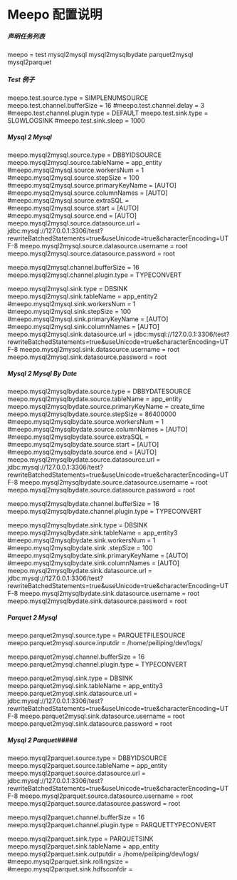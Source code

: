 Meepo 配置说明
===============

##### 声明任务列表
meepo = test mysql2mysql mysql2mysqlbydate parquet2mysql mysql2parquet

##### Test 例子
meepo.test.source.type = SIMPLENUMSOURCE
meepo.test.channel.bufferSize = 16
#meepo.test.channel.delay = 3
#meepo.test.channel.plugin.type = DEFAULT
meepo.test.sink.type = SLOWLOGSINK
#meepo.test.sink.sleep = 1000

##### Mysql 2 Mysql #####
meepo.mysql2mysql.source.type = DBBYIDSOURCE
meepo.mysql2mysql.source.tableName = app_entity
#meepo.mysql2mysql.source.workersNum = 1
#meepo.mysql2mysql.source.stepSize = 100
#meepo.mysql2mysql.source.primaryKeyName = [AUTO]
#meepo.mysql2mysql.source.columnNames = [AUTO]
#meepo.mysql2mysql.source.extraSQL = 
#meepo.mysql2mysql.source.start = [AUTO]
#meepo.mysql2mysql.source.end = [AUTO]
meepo.mysql2mysql.source.datasource.url = jdbc:mysql://127.0.0.1:3306/test?rewriteBatchedStatements=true&amp;useUnicode=true&amp;characterEncoding=UTF-8
meepo.mysql2mysql.source.datasource.username = root
meepo.mysql2mysql.source.datasource.password = root

meepo.mysql2mysql.channel.bufferSize = 16
meepo.mysql2mysql.channel.plugin.type = TYPECONVERT

meepo.mysql2mysql.sink.type = DBSINK
meepo.mysql2mysql.sink.tableName = app_entity2
#meepo.mysql2mysql.sink.workersNum = 1
#meepo.mysql2mysql.sink.stepSize = 100
#meepo.mysql2mysql.sink.primaryKeyName = [AUTO]
#meepo.mysql2mysql.sink.columnNames = [AUTO]
meepo.mysql2mysql.sink.datasource.url = jdbc:mysql://127.0.0.1:3306/test?rewriteBatchedStatements=true&amp;useUnicode=true&amp;characterEncoding=UTF-8
meepo.mysql2mysql.sink.datasource.username = root
meepo.mysql2mysql.sink.datasource.password = root

##### Mysql 2 Mysql By Date #####
meepo.mysql2mysqlbydate.source.type = DBBYDATESOURCE
meepo.mysql2mysqlbydate.source.tableName = app_entity
meepo.mysql2mysqlbydate.source.primaryKeyName = create_time
meepo.mysql2mysqlbydate.source.stepSize = 86400000
#meepo.mysql2mysqlbydate.source.workersNum = 1
#meepo.mysql2mysqlbydate.source.columnNames = [AUTO]
#meepo.mysql2mysqlbydate.source.extraSQL = 
#meepo.mysql2mysqlbydate.source.start = [AUTO]
#meepo.mysql2mysqlbydate.source.end = [AUTO]
meepo.mysql2mysqlbydate.source.datasource.url = jdbc:mysql://127.0.0.1:3306/test?rewriteBatchedStatements=true&amp;useUnicode=true&amp;characterEncoding=UTF-8
meepo.mysql2mysqlbydate.source.datasource.username = root
meepo.mysql2mysqlbydate.source.datasource.password = root

meepo.mysql2mysqlbydate.channel.bufferSize = 16
meepo.mysql2mysqlbydate.channel.plugin.type = TYPECONVERT

meepo.mysql2mysqlbydate.sink.type = DBSINK
meepo.mysql2mysqlbydate.sink.tableName = app_entity3
#meepo.mysql2mysqlbydate.sink.workersNum = 1
#meepo.mysql2mysqlbydate.sink .stepSize = 100
#meepo.mysql2mysqlbydate.sink.primaryKeyName = [AUTO]
#meepo.mysql2mysqlbydate.sink.columnNames = [AUTO]
meepo.mysql2mysqlbydate.sink.datasource.url = jdbc:mysql://127.0.0.1:3306/test?rewriteBatchedStatements=true&amp;useUnicode=true&amp;characterEncoding=UTF-8
meepo.mysql2mysqlbydate.sink.datasource.username = root
meepo.mysql2mysqlbydate.sink.datasource.password = root

##### Parquet 2 Mysql #####
meepo.parquet2mysql.source.type = PARQUETFILESOURCE
meepo.parquet2mysql.source.inputdir = /home/peiliping/dev/logs/

meepo.parquet2mysql.channel.bufferSize = 16
meepo.parquet2mysql.channel.plugin.type = TYPECONVERT

meepo.parquet2mysql.sink.type = DBSINK
meepo.parquet2mysql.sink.tableName = app_entity3
meepo.parquet2mysql.sink.datasource.url = jdbc:mysql://127.0.0.1:3306/test?rewriteBatchedStatements=true&amp;useUnicode=true&amp;characterEncoding=UTF-8
meepo.parquet2mysql.sink.datasource.username = root
meepo.parquet2mysql.sink.datasource.password = root

##### Mysql 2 Parquet#####
meepo.mysql2parquet.source.type = DBBYIDSOURCE
meepo.mysql2parquet.source.tableName = app_entity
meepo.mysql2parquet.source.datasource.url = jdbc:mysql://127.0.0.1:3306/test?rewriteBatchedStatements=true&amp;useUnicode=true&amp;characterEncoding=UTF-8
meepo.mysql2parquet.source.datasource.username = root
meepo.mysql2parquet.source.datasource.password = root

meepo.mysql2parquet.channel.bufferSize = 16
meepo.mysql2parquet.channel.plugin.type = PARQUETTYPECONVERT

meepo.mysql2parquet.sink.type = PARQUETSINK
meepo.mysql2parquet.sink.tableName = app_entity
meepo.mysql2parquet.sink.outputdir = /home/peiliping/dev/logs/
#meepo.mysql2parquet.sink.rollingsize = 
#meepo.mysql2parquet.sink.hdfsconfdir = 

